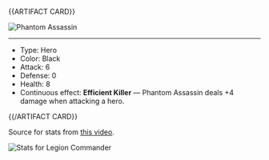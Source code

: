 {{ARTIFACT CARD}}

<!-- Card image goes here. -->

![Phantom Assassin](https://i.imgur.com/Qzo76RF.jpg)

---

<!-- Card description goes here. -->

* Type: Hero
* Color: Black
* Attack: 6
* Defense: 0
* Health: 8
* Continuous effect: **Efficient Killer** — Phantom Assassin deals +4 damage when attacking a hero.

{{/ARTIFACT CARD}}

Source for stats from [this video](https://www.youtube.com/watch?v=kgfXzegOYFM).

![Stats for Legion Commander](https://i.imgur.com/OpwQga8.png)
